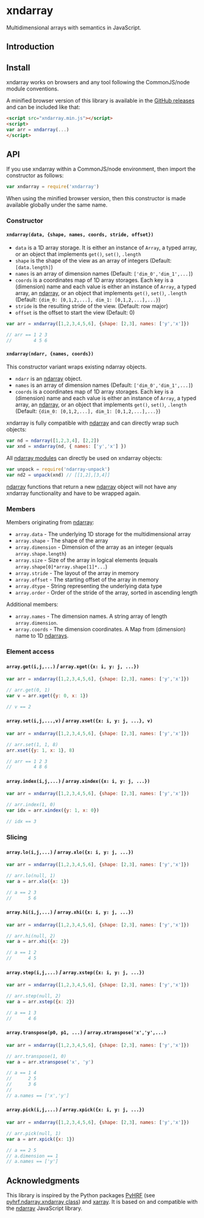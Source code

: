 # xndarray

Multidimensional arrays with semantics in JavaScript.

## Introduction



## Install

xndarray works on browsers and any tool following the CommonJS/node module conventions.

A minified browser version of this library is available in the [GitHub releases](https://github.com/neothemachine/xndarray/releases) and can be included like that:
```html
<script src="xndarray.min.js"></script>
<script>
var arr = xndarray(...)
</script>
```

## API

If you use xndarray within a CommonJS/node environment, then import the constructor as follows:
```js
var xndarray = require('xndarray')
```
When using the minified browser version, then this constructor is made available globally under the same name.

### Constructor

#### `xndarray(data, {shape, names, coords, stride, offset})`

- `data` is a 1D array storage. It is either an instance of `Array`, a typed array, or an object that implements `get()`, `set()`, `.length`
- `shape` is the shape of the view as an array of integers (Default: `[data.length]`)
- `names` is an array of dimension names (Default: `['dim_0','dim_1',...]`)
- `coords` is a coordinates map of 1D array storages. Each key is a (dimension) name and each value is either an instance of `Array`, a typed array, an [ndarray][ndarray], or an object that implements `get()`, `set()`, `.length` (Default: `{dim_0: [0,1,2,...], dim_1: [0,1,2,...],...}`)
- `stride` is the resulting stride of the view. (Default: row major)
- `offset` is the offset to start the view (Default: 0)

```js
var arr = xndarray([1,2,3,4,5,6], {shape: [2,3], names: ['y','x']})

// arr == 1 2 3
//        4 5 6
```

#### `xndarray(ndarr, {names, coords})`

This constructor variant wraps existing ndarray objects.

- `ndarr` is an [ndarray][ndarray] object.
- `names` is an array of dimension names (Default: `['dim_0','dim_1',...]`)
- `coords` is a coordinates map of 1D array storages. Each key is a (dimension) name and each value is either an instance of `Array`, a typed array, an [ndarray][ndarray], or an object that implements `get()`, `set()`, `.length` (Default: `{dim_0: [0,1,2,...], dim_1: [0,1,2,...],...}`)

xndarray is fully compatible with [ndarray][ndarray] and can directly wrap such objects:
```js
var nd = ndarray([1,2,3,4], [2,2])
var xnd = xndarray(nd, { names: ['y','x'] })
```

All [ndarray modules](http://scijs.net/packages/) can directly be used on xndarray objects:
```js
var unpack = require('ndarray-unpack')
var nd2 = unpack(xnd) // [[1,2],[3,4]]
```
[ndarray][ndarray] functions that return a new [ndarray][ndarray] object will not have any xndarray functionality and have to be wrapped again.

### Members

Members originating from [ndarray][ndarray]:
- `array.data` - The underlying 1D storage for the multidimensional array
- `array.shape` - The shape of the array
- `array.dimension` - Dimension of the array as an integer (equals `array.shape.length`)
- `array.size` - Size of the array in logical elements (equals `array.shape[0]*array.shape[1]*...`)
- `array.stride` - The layout of the array in memory
- `array.offset` - The starting offset of the array in memory
- `array.dtype` - String representing the underlying data type
- `array.order` - Order of the stride of the array, sorted in ascending length

Additional members:
- `array.names` - The dimension names. A string array of length `array.dimension`.
- `array.coords` - The dimension coordinates. A Map from (dimension) name to 1D [ndarrays][ndarray].

### Element access

#### `array.get(i,j,...)` / `array.xget({x: i, y: j, ...})`

```js
var arr = xndarray([1,2,3,4,5,6], {shape: [2,3], names: ['y','x']})

// arr.get(0, 1)
var v = arr.xget({y: 0, x: 1}) 

// v == 2
```

#### `array.set(i,j,...,v)` / `array.xset({x: i, y: j, ...}, v)`

```js
var arr = xndarray([1,2,3,4,5,6], {shape: [2,3], names: ['y','x']})

// arr.set(1, 1, 8)
arr.xset({y: 1, x: 1}, 8)

// arr == 1 2 3
//        4 8 6
```

#### `array.index(i,j,...)` / `array.xindex({x: i, y: j, ...})`

```js
var arr = xndarray([1,2,3,4,5,6], {shape: [2,3], names: ['y','x']})

// arr.index(1, 0)
var idx = arr.xindex({y: 1, x: 0})

// idx == 3
```

### Slicing

#### `array.lo(i,j,...)` / `array.xlo({x: i, y: j, ...})`

```js
var arr = xndarray([1,2,3,4,5,6], {shape: [2,3], names: ['y','x']})

// arr.lo(null, 1)
var a = arr.xlo({x: 1})

// a == 2 3
//      5 6
```

#### `array.hi(i,j,...)` / `array.xhi({x: i, y: j, ...})`

```js
var arr = xndarray([1,2,3,4,5,6], {shape: [2,3], names: ['y','x']})

// arr.hi(null, 2)
var a = arr.xhi({x: 2})

// a == 1 2
//      4 5
```

#### `array.step(i,j,...)` / `array.xstep({x: i, y: j, ...})`

```js
var arr = xndarray([1,2,3,4,5,6], {shape: [2,3], names: ['y','x']})

// arr.step(null, 2)
var a = arr.xstep({x: 2})

// a == 1 3
//      4 6
```

#### `array.transpose(p0, p1, ...)` / `array.xtranspose('x','y',...)`

```js
var arr = xndarray([1,2,3,4,5,6], {shape: [2,3], names: ['y','x']})

// arr.transpose(1, 0)
var a = arr.xtranspose('x', 'y')

// a == 1 4
//      2 5
//      3 6
// 
// a.names == ['x','y']
```

#### `array.pick(i,j,...)` / `array.xpick({x: i, y: j, ...})`

```js
var arr = xndarray([1,2,3,4,5,6], {shape: [2,3], names: ['y','x']})

// arr.pick(null, 1)
var a = arr.xpick({x: 1})

// a == 2 5
// a.dimension == 1
// a.names == ['y']
```

## Acknowledgments

This library is inspired by the Python packages [PyHRF](http://pyhrf.org) (see [pyhrf.ndarray.xndarray class](http://pyhrf.org/autodoc/pyhrf.ndarray.html#pyhrf.ndarray.xndarray)) and [xarray](http://xarray.pydata.org).
It is based on and compatible with the [ndarray][ndarray] JavaScript library.


[ndarray]: https://github.com/scijs/ndarray "ndarray"
